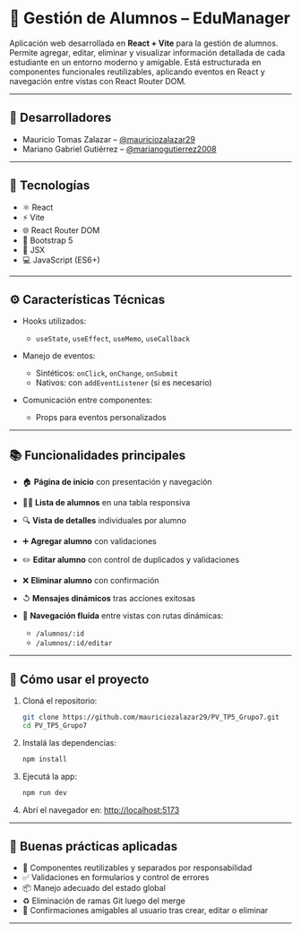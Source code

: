 # 📘 Gestión de Alumnos – EduManager

Aplicación web desarrollada en **React + Vite** para la gestión de alumnos. Permite agregar, editar, eliminar y visualizar información detallada de cada estudiante en un entorno moderno y amigable. Está estructurada en componentes funcionales reutilizables, aplicando eventos en React y navegación entre vistas con React Router DOM.

---

## 👥 Desarrolladores 

* Mauricio Tomas Zalazar – [@mauriciozalazar29](https://github.com/mauriciozalazar29)
* Mariano Gabriel Gutiérrez – [@marianogutierrez2008](https://github.com/marianogutierrez2008)

---

## 🚀 Tecnologías

* ⚛️ React
* ⚡ Vite
* 🌐 React Router DOM
* 💅 Bootstrap 5
* 🧠 JSX
* 💻 JavaScript (ES6+)

---

## ⚙️ Características Técnicas

* Hooks utilizados:

  * `useState`, `useEffect`, `useMemo`, `useCallback`
* Manejo de eventos:

  * Sintéticos: `onClick`, `onChange`, `onSubmit`
  * Nativos: con `addEventListener` (si es necesario)
* Comunicación entre componentes:

  * Props para eventos personalizados

---

## 📚 Funcionalidades principales

* 🏠 **Página de inicio** con presentación y navegación
* 👨‍🏫 **Lista de alumnos** en una tabla responsiva
* 🔍 **Vista de detalles** individuales por alumno
* ➕ **Agregar alumno** con validaciones
* ✏️ **Editar alumno** con control de duplicados y validaciones
* ❌ **Eliminar alumno** con confirmación
* ↺ **Mensajes dinámicos** tras acciones exitosas
* 🧱 **Navegación fluida** entre vistas con rutas dinámicas:

  * `/alumnos/:id`
  * `/alumnos/:id/editar`

---

## 💠 Cómo usar el proyecto

1. Cloná el repositorio:

   ```bash
   git clone https://github.com/mauriciozalazar29/PV_TP5_Grupo7.git
   cd PV_TP5_Grupo7
   ```

2. Instalá las dependencias:

   ```bash
   npm install
   ```

3. Ejecutá la app:

   ```bash
   npm run dev
   ```

4. Abrí el navegador en: [http://localhost:5173](http://localhost:5173)

---

## 🧠 Buenas prácticas aplicadas

* 🧹 Componentes reutilizables y separados por responsabilidad
* ✅ Validaciones en formularios y control de errores
* 📦 Manejo adecuado del estado global
* ♻️ Eliminación de ramas Git luego del merge
* 💬 Confirmaciones amigables al usuario tras crear, editar o eliminar

---
